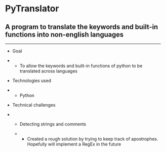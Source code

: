 # PyTranslator

## A program to translate the keywords and built-in functions into non-english languages

-------

- Goal

- - To allow the keywords and built-in functions of python to be translated across languages

- Technologies used

- - Python

- Technical challenges

- - Detecting strings and comments

  - - Created a rough solution by trying to keep track of apostrophes. Hopefully will implement a RegEx in the future